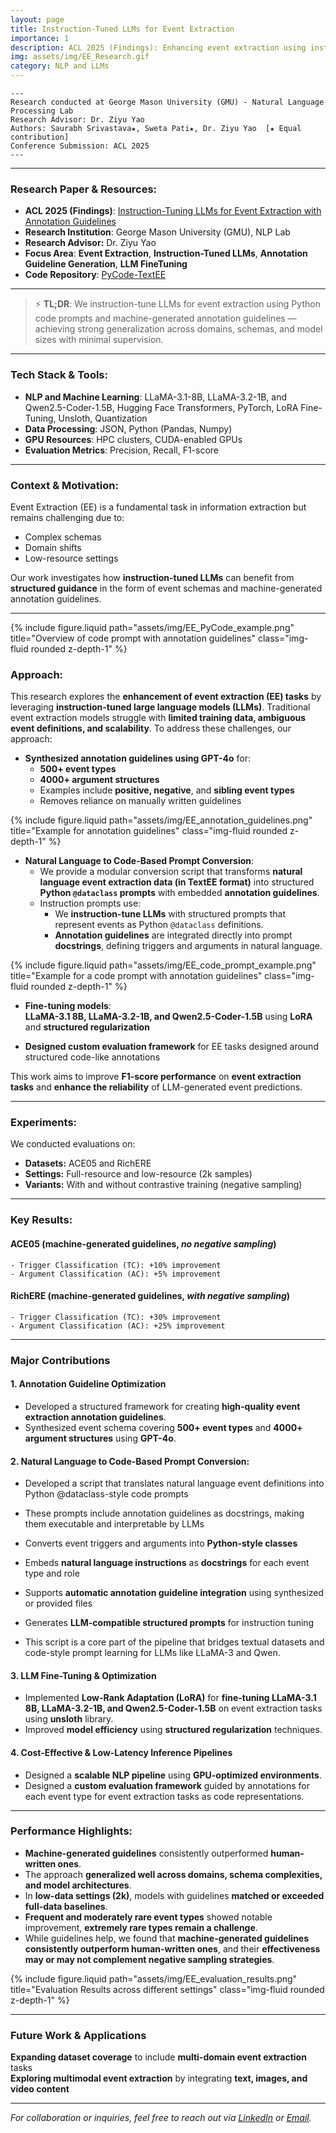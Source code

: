 ```yaml
---
layout: page
title: Instruction-Tuned LLMs for Event Extraction
importance: 1
description: ACL 2025 (Findings): Enhancing event extraction using instruction-tuned large language models (LLMs), optimizing annotation guidelines, and improving fine-tuning techniques for NLP tasks.
img: assets/img/EE_Research.gif
category: NLP and LLMs
---
```

    ---
    Research conducted at George Mason University (GMU) - Natural Language Processing Lab
    Research Advisor: Dr. Ziyu Yao
    Authors: Saurabh Srivastava★, Sweta Pati★, Dr. Ziyu Yao  [★ Equal contribution]
    Conference Submission: ACL 2025
    ---

---

### **Research Paper & Resources:**
- **ACL 2025 (Findings)**: <a href="https://aclanthology.org/2025.findings-acl.677/" target="_blank">Instruction-Tuning LLMs for Event Extraction with Annotation Guidelines</a>
- **Research Institution**: George Mason University (GMU), NLP Lab 
- **Research Advisor:** Dr. Ziyu Yao
- **Focus Area**: **Event Extraction**, **Instruction-Tuned LLMs**, **Annotation Guideline Generation**, **LLM FineTuning**
- **Code Repository**: <a href="https://github.com/Ziyu-Yao-NLP-Lab/PyCode-TextEE" target="_blank">PyCode-TextEE</a>

---

> ⚡ **TL;DR**: We instruction-tune LLMs for event extraction using Python code prompts and machine-generated annotation guidelines — achieving strong generalization across domains, schemas, and model sizes with minimal supervision.

---

### **Tech Stack & Tools:**
- **NLP and Machine Learning**: LLaMA-3.1-8B, LLaMA-3.2-1B, and Qwen2.5-Coder-1.5B, Hugging Face Transformers, PyTorch, LoRA Fine-Tuning, Unsloth, Quantization
- **Data Processing**: JSON, Python (Pandas, Numpy)
- **GPU Resources**: HPC clusters, CUDA-enabled GPUs
- **Evaluation Metrics**: Precision, Recall, F1-score

---

### **Context & Motivation:**
Event Extraction (EE) is a fundamental task in information extraction but remains challenging due to:
- Complex schemas  
- Domain shifts  
- Low-resource settings  

Our work investigates how **instruction-tuned LLMs** can benefit from **structured guidance** in the form of event schemas and machine-generated annotation guidelines.

---

<div class="row justify-content-sm-center">
    <div class="col-sm mt-3 mt-md-0">
        {% include figure.liquid path="assets/img/EE_PyCode_example.png" title="Overview of code prompt with annotation guidelines" class="img-fluid rounded z-depth-1" %}
    </div>
</div>

### **Approach:**

This research explores the **enhancement of event extraction (EE) tasks** by leveraging **instruction-tuned large language models (LLMs)**. Traditional event extraction models struggle with **limited training data, ambiguous event definitions, and scalability**. To address these challenges, our approach:

- **Synthesized annotation guidelines using GPT-4o** for:
  - **500+ event types**
  - **4000+ argument structures**
  - Examples include **positive, negative**, and **sibling event types**
  - Removes reliance on manually written guidelines

<div class="row justify-content-sm-center">
    <div class="col-sm mt-3 mt-md-0">
        {% include figure.liquid path="assets/img/EE_annotation_guidelines.png" title="Example for annotation guidelines" class="img-fluid rounded z-depth-1" %}
    </div>
</div>
  
- **Natural Language to Code-Based Prompt Conversion**:
    - We provide a modular conversion script that transforms **natural language event extraction data (in TextEE format)** into structured **Python `@dataclass` prompts** with embedded **annotation guidelines**.
    - Instruction prompts use:
        - We **instruction-tune LLMs** with structured prompts that represent events as Python `@dataclass` definitions.
        - **Annotation guidelines** are integrated directly into prompt **docstrings**, defining triggers and arguments in natural language.

<div class="row justify-content-sm-center">
    <div class="col-sm mt-3 mt-md-0">
        {% include figure.liquid path="assets/img/EE_code_prompt_example.png" title="Example for a code prompt with annotation guidelines" class="img-fluid rounded z-depth-1" %}
    </div>
</div>

- **Fine-tuning models**:  
  **LLaMA-3.1 8B, LLaMA-3.2-1B, and Qwen2.5-Coder-1.5B** using **LoRA** and **structured regularization**

- **Designed custom evaluation framework** for EE tasks designed around structured code-like annotations

This work aims to improve **F1-score performance** on **event extraction tasks** and **enhance the reliability** of LLM-generated event predictions.

---

### **Experiments:**

We conducted evaluations on:
- **Datasets:** ACE05 and RichERE  
- **Settings:** Full-resource and low-resource (2k samples)  
- **Variants:** With and without contrastive training (negative sampling)

---

### **Key Results:**

#### ACE05 (machine-generated guidelines, *no negative sampling*)
    - Trigger Classification (TC): +10% improvement  
    - Argument Classification (AC): +5% improvement  

#### RichERE (machine-generated guidelines, *with negative sampling*)
    - Trigger Classification (TC): +30% improvement  
    - Argument Classification (AC): +25% improvement  

---

### **Major Contributions**

#### **1. Annotation Guideline Optimization**
- Developed a structured framework for creating **high-quality event extraction annotation guidelines**.
- Synthesized event schema covering **500+ event types** and **4000+ argument structures** using **GPT-4o**.

#### **2. Natural Language to Code-Based Prompt Conversion:**
- Developed a script that translates natural language event definitions into Python @dataclass-style code prompts
- These prompts include annotation guidelines as docstrings, making them executable and interpretable by LLMs
- Converts event triggers and arguments into **Python-style classes**
- Embeds **natural language instructions** as **docstrings** for each event type and role
- Supports **automatic annotation guideline integration** using synthesized or provided files
- Generates **LLM-compatible structured prompts** for instruction tuning

- This script is a core part of the pipeline that bridges textual datasets and code-style prompt learning for LLMs like LLaMA-3 and Qwen.

#### **3. LLM Fine-Tuning & Optimization**
- Implemented **Low-Rank Adaptation (LoRA)** for **fine-tuning LLaMA-3.1 8B, LLaMA-3.2-1B, and Qwen2.5-Coder-1.5B** on event extraction tasks using **unsloth** library.
- Improved **model efficiency** using **structured regularization** techniques.

#### **4. Cost-Effective & Low-Latency Inference Pipelines**
- Designed a **scalable NLP pipeline** using **GPU-optimized environments**.
- Designed a **custom evaluation framework** guided by annotations for each event type for event extraction tasks as code representations.

---

### **Performance Highlights:**
- **Machine-generated guidelines** consistently outperformed **human-written ones**.  
- The approach **generalized well across domains, schema complexities, and model architectures**.  
- In **low-data settings (2k)**, models with guidelines **matched or exceeded full-data baselines**.  
- **Frequent and moderately rare event types** showed notable improvement, **extremely rare types remain a challenge**.  
- While guidelines help, we found that **machine-generated guidelines consistently outperform human-written ones**, and their **effectiveness may or may not complement negative sampling strategies**.  

<div class="row justify-content-sm-center">
    <div class="col-sm mt-3 mt-md-0">
        {% include figure.liquid path="assets/img/EE_evaluation_results.png" title="Evaluation Results across different settings" class="img-fluid rounded z-depth-1" %}
    </div>
</div>

---

### **Future Work & Applications**
**Expanding dataset coverage** to include **multi-domain event extraction** tasks  
**Exploring multimodal event extraction** by integrating **text, images, and video content**  

---

*For collaboration or inquiries, feel free to reach out via [LinkedIn](https://www.linkedin.com/in/sweta-pati/) or [Email](mailto:spati@gmu.edu).*